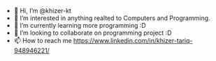 - 👋 Hi, I’m @khizer-kt
- 👀 I’m interested in anything realted to Computers and Programming.
- 🌱 I’m currently learning more programming :D
- 💞️ I’m looking to collaborate on programming project :D
- 📫 How to reach me https://www.linkedin.com/in/khizer-tariq-948946221/ 

<!---
khizer-kt/khizer-kt is a ✨ special ✨ repository because its `README.md` (this file) appears on your GitHub profile.
You can click the Preview link to take a look at your changes.
--->
